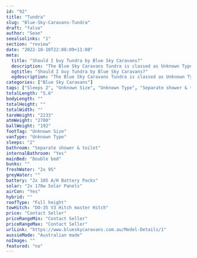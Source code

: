```yaml
---
id: "92"
title: "Tundra"
slug: "Blue-Sky-Caravans-Tundra"
draft: "false"
author: "Sean"
seealsolinks: "1"
section: "review"
date: "2022-10-10T22:00:09+11:00"
meta:
  title: "Should I buy Tundra by Blue Sky Caravans?"
  description: "The Blue Sky Caravans Tundra is classed as Unknown Type, and sleeps 2 people. It is Australian made and comes in at Unknown Size. It generally has Separate shower & toilet."
  ogtitle: "Should I buy Tundra by Blue Sky Caravans?"
  ogdescription: "The Blue Sky Caravans Tundra is classed as Unknown Type, and sleeps 2 people. It is Australian made and comes in at Unknown Size. It generally has Separate shower & toilet."
categories: ["Blue Sky Caravans"]
tags: ["Sleeps 2", "Unknown Size", "Unknown Type", "Separate shower & toilet", "Full height", "Price Unknown"]
totalLength: "5.6"
bodyLength: ""
totalHeight: ""
totalWidth: ""
tareWeight: "2233"
atmWeight: "2700"
ballWeight: "192"
footTag: "Unknown Size"
vanType: "Unknown Type"
sleeps: "2"
bathroom: "Separate shower & toilet"
internalBathroom: "Yes"
mainBed: "Double bed"
bunks: ""
freshWater: "2x 95"
greyWater: ""
battery: "2x 105 A/H Battery Packs"
solar: "2x 170w Solar Panels"
airCon: "Yes"
hybrid: ""
roofType: "Full height"
towHitch: "DO-35 V3 Hitch master Hitch"
price: "Contact Seller"
priceRangeMin: "Contact Seller"
priceRangeMax: "Contact Seller"
urlLink: "https://www.blueskycaravans.com.au/Model-Details/1"
aussieMade: "Australian made"
noImage: ""
featured: "no"
---
```

